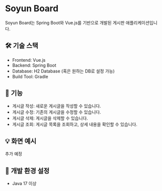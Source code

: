 # Soyun Board
Soyun Board는 Spring Boot와 Vue.js를 기반으로 개발된 게시판 애플리케이션입니다.

## 🛠 기술 스택
* Frontend: Vue.js
* Backend: Spring Boot
* Database: H2 Database (혹은 원하는 DB로 설정 가능)
* Build Tool: Gradle

## 🚀 기능
* 게시글 작성: 새로운 게시글을 작성할 수 있습니다.
* 게시글 수정: 기존의 게시글을 수정할 수 있습니다.
* 게시글 삭제: 게시글을 삭제할 수 있습니다.
* 게시글 조회: 게시글 목록을 조회하고, 상세 내용을 확인할 수 있습니다.

## 💡 화면 예시
추가 예정

## 🔧 개발 환경 설정
* Java 17 이상
